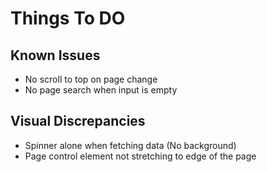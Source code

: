 # Things To DO

## **Known Issues**

-   No scroll to top on page change
-   No page search when input is empty

## **Visual Discrepancies**

-   Spinner alone when fetching data (No background)
-   Page control element not stretching to edge of the page

